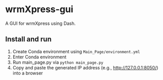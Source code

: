 # wrmXpress-gui

A GUI for wrmXpress using Dash.

## Install and run

1. Create Conda environment using `Main_Page/environment.yml`
2. Enter Conda environment
3. Run main_page.py via `python main_page.py`
4. Copy and paste the generated IP address (e.g., <http://127.0.0.1:8050/>) into a browser
